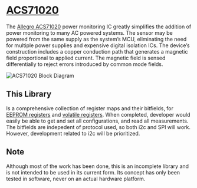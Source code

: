# [ACS71020](https://www.allegromicro.com/en/products/sense/current-sensor-ics/zero-to-fifty-amp-integrated-conductor-sensor-ics/acs71020)
The [Allegro ACS71020](https://www.allegromicro.com/en/products/sense/current-sensor-ics/zero-to-fifty-amp-integrated-conductor-sensor-ics/acs71020)
power monitoring IC greatly simplifies
the addition of power monitoring to many AC powered systems.
The sensor may be powered from the same supply as the
system’s MCU, eliminating the need for multiple power supplies
and expensive digital isolation ICs. The device’s construction
includes a copper conduction path that generates a magnetic field
proportional to applied current. The magnetic field is sensed
differentially to reject errors introduced by common mode fields.


![ACS71020 Block Diagram](https://www.allegromicro.com/-/media/images/products/71020/acs71020-block-diagram.jpg)

## This Library
Is a comprehensive collection of register maps and their bitfields, 
for [EEPROM registers](/ACS71020/ACS71020_eeprom.h)
and [volatile registers](/ACS71020/ACS71020_volatile.h). 
When completed, developer would easily be able to get and set all
configurations, and read all measurements. The bitfields are indepedent
of protocol used, so both i2c and SPI will work. However, development
related to i2c will be prioritized.

## Note
Although most of the work has been done, this is an incomplete library
and is not intended to be used in its current form. Its concept has only 
been tested in software, never on an actual hardware platform.